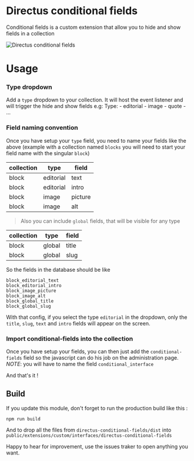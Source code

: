 # Directus conditional fields

Conditional fields is a custom extension that allow you to hide and show fields in a collection

![Directus conditional fields](https://raw.githubusercontent.com/lucasfrey/directus-conditional-fields/master/directus-conditional-fields.gif "Directus conditional fields")

# Usage
### Type dropdown
Add a `type` dropdown to your collection. It will host the event listener and will trigger the hide and show fields
e.g:
Type:
	- editorial
	- image
	- quote
	- ...

### Field naming convention
Once you have setup your `type` field, you need to name your fields like the above
(example with a collection named `blocks` you will need to start your field name with the singular `block`)

| collection | type      | field   |
|------------|-----------|---------|
| block      | editorial | text    |
| block      | editorial | intro   |
| block      | image     | picture |
| block      | image     | alt     |

> Also you can include `global` fields, that will be visible for any type

| collection | type      | field   |
|------------|-----------|---------|
| block      | global	 | title   |
| block      | global	 | slug	   |

So the fields in the database should be like
```
block_editorial_text
block_editorial_intro
block_image_picture
block_image_alt
block_global_title
block_global_slug
```

With that config, if you select the type `editorial` in the dropdown, only the `title`, `slug`, `text` and `intro` fields will appear on the screen.

### Import conditional-fields into the collection
Once you have setup your fields, you can then just add the `conditional-fields` field so the javascript can do his job on the administration page.
*NOTE*: you will have to name the field `conditional_interface`

And that's it !

## Build
If you update this module, don't forget to run the production build like this :

```
npm run build
```

And to drop all the files from `directus-conditional-fields/dist` into `public/extensions/custom/interfaces/directus-conditional-fields`

Happy to hear for improvement, use the issues traker to open anything you want.
